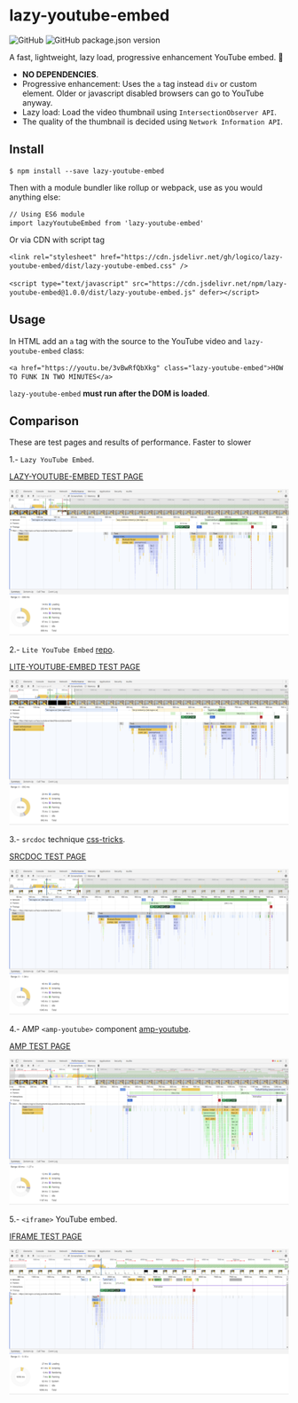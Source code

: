 # lazy-youtube-embed
![GitHub](https://img.shields.io/github/license/logico/lazy-youtube-embed?style=for-the-badge) ![GitHub package.json version](https://img.shields.io/github/package-json/v/logico/lazy-youtube-embed?style=for-the-badge)

A fast, lightweight, lazy load, progressive enhancement YouTube embed. 🤯

- **NO DEPENDENCIES**.
- Progressive enhancement: Uses the `a` tag instead `div` or custom element. Older or javascript disabled browsers can go to YouTube anyway.
- Lazy load: Load the video thumbnail using `IntersectionObserver API`.
- The quality of the thumbnail is decided using `Network Information API`.

## Install

```
$ npm install --save lazy-youtube-embed
```

Then with a module bundler like rollup or webpack, use as you would anything else:

```
// Using ES6 module
import lazyYoutubeEmbed from 'lazy-youtube-embed'
```

Or via CDN with script tag

```
<link rel="stylesheet" href="https://cdn.jsdelivr.net/gh/logico/lazy-youtube-embed/dist/lazy-youtube-embed.css" />

<script type="text/javascript" src="https://cdn.jsdelivr.net/npm/lazy-youtube-embed@1.0.0/dist/lazy-youtube-embed.js" defer></script>
```

## Usage

In HTML add an `a` tag with the source to the YouTube video and `lazy-youtube-embed` class:

```
<a href="https://youtu.be/3vBwRfQbXkg" class="lazy-youtube-embed">HOW TO FUNK IN TWO MINUTES</a>
```

`lazy-youtube-embed` **must run after the DOM is loaded**.


## Comparison

These are test pages and results of performance. Faster to slower

1.- `Lazy YouTube Embed`.

[LAZY-YOUTUBE-EMBED TEST PAGE](https://lab.logico.ar/lazy-youtube-embed/lazy-youtube-embed/)

![lite-youtube-embed](comp/lazy-youtube-embed/lazy-youtube-embed.png)



2.- `Lite YouTube Embed` [repo](https://github.com/paulirish/lite-youtube-embed).

[LITE-YOUTUBE-EMBED TEST PAGE](https://lab.logico.ar/lazy-youtube-embed/lite-youtube-embed/)

![lite-youtube-embed](comp/lite-youtube-embed/lite-youtube-embed.png)



3.- `srcdoc` technique [css-tricks](https://css-tricks.com/lazy-load-embedded-youtube-videos/).

[SRCDOC TEST PAGE](https://lab.logico.ar/lazy-youtube-embed/srcdoc/)

![iframe](comp/srcdoc/srcdoc.png)



4.- AMP `<amp-youtube>` component [amp-youtube](https://amp.dev/es/documentation/components/amp-youtube/).

[AMP TEST PAGE](https://lab.logico.ar/lazy-youtube-embed/amp/)

![iframe](comp/amp/amp.png)



5.- `<iframe>` YouTube embed.

[IFRAME TEST PAGE](https://lab.logico.ar/lazy-youtube-embed/iframe/)

![iframe](comp/iframe/iframe.png)









